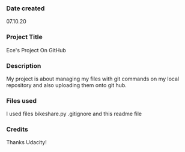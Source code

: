 ### Date created
07.10.20
### Project Title
Ece's Project On GitHub

### Description
My project is about managing my files with git commands on my local repository and also uploading them onto git hub.

### Files used
I used files bikeshare.py .gitignore and this readme file
### Credits
Thanks Udacity!
